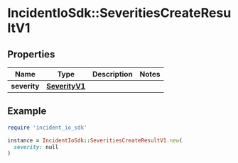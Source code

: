 # IncidentIoSdk::SeveritiesCreateResultV1

## Properties

| Name | Type | Description | Notes |
| ---- | ---- | ----------- | ----- |
| **severity** | [**SeverityV1**](SeverityV1.md) |  |  |

## Example

```ruby
require 'incident_io_sdk'

instance = IncidentIoSdk::SeveritiesCreateResultV1.new(
  severity: null
)
```

